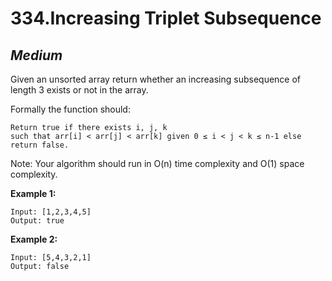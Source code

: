 334.Increasing Triplet Subsequence
========

*Medium*
--------

Given an unsorted array return whether an increasing subsequence of length 3 exists or not in the array.

Formally the function should:

    Return true if there exists i, j, k
    such that arr[i] < arr[j] < arr[k] given 0 ≤ i < j < k ≤ n-1 else return false.

Note: Your algorithm should run in O(n) time complexity and O(1) space complexity.

**Example 1:**

    Input: [1,2,3,4,5]
    Output: true

**Example 2:**

    Input: [5,4,3,2,1]
    Output: false
